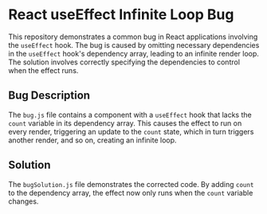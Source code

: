 # React useEffect Infinite Loop Bug

This repository demonstrates a common bug in React applications involving the `useEffect` hook.  The bug is caused by omitting necessary dependencies in the `useEffect` hook's dependency array, leading to an infinite render loop. The solution involves correctly specifying the dependencies to control when the effect runs.

## Bug Description

The `bug.js` file contains a component with a `useEffect` hook that lacks the `count` variable in its dependency array.  This causes the effect to run on every render, triggering an update to the `count` state, which in turn triggers another render, and so on, creating an infinite loop.

## Solution

The `bugSolution.js` file demonstrates the corrected code. By adding `count` to the dependency array, the effect now only runs when the `count` variable changes.